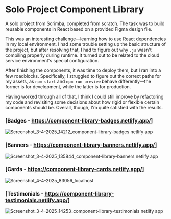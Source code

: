 # Solo Project Component Library

A solo project from Scrimba, completed from scratch. The task was to build reusable components in React based on a provided Figma design file.

This was an interesting challenge—learning how to use React dependencies in my local environment. I had some trouble setting up the basic structure of the project, but after resolving that, I had to figure out why `.js` wasn't compiling properly during runtime. It turned out to be related to the cloud service environment's special configuration.

After finishing the components, it was time to deploy them, but I ran into a few roadblocks. Specifically, I struggled to figure out the correct paths for my assets, as `npm start` and `npm run preview` behave differently—the former is for development, while the latter is for production.

Having worked through all of that, I think I could still improve by refactoring my code and revisiting some decisions about how rigid or flexible certain components should be. Overall, though, I'm quite satisfied with the results.

### [Badges - https://component-library-badges.netlify.app/]
![Screenshot_3-4-2025_14212_component-library-badges netlify app](https://github.com/user-attachments/assets/d3779478-b3c1-4646-8821-ab5aae8e75ae)

### [Banners - https://component-library-banners.netlify.app/]
![Screenshot_3-4-2025_135844_component-library-banners netlify app](https://github.com/user-attachments/assets/56d5c53c-376a-439e-ba92-3b5522d5bd2a)

### [Cards - https://component-library-cards.netlify.app/]
![Screenshot_4-4-2025_83056_localhost](https://github.com/user-attachments/assets/9741236d-769c-4bed-b5ce-d27bb20524e8)

### [Testimonials - https://component-library-testimonials.netlify.app/]
![Screenshot_3-4-2025_14253_component-library-testimonials netlify app](https://github.com/user-attachments/assets/88927ef6-0eeb-4c3d-a102-d2feda97aff5)
